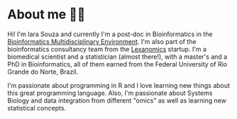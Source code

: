 <!--
**iaradsouza1/iaradsouza1** is a ✨ _special_ ✨ repository because its `README.md` (this file) appears on your GitHub profile.

Here are some ideas to get you started:

- 🔭 I’m currently working on ...
- 🌱 I’m currently learning ...
- 👯 I’m looking to collaborate on ...
- 🤔 I’m looking for help with ...
- 💬 Ask me about ...
- 📫 How to reach me: ...
- 😄 Pronouns: ...
- ⚡ Fun fact: ...
-->

# About me 🤸‍♀️

Hi! I'm Iara Souza and currently I'm a post-doc in Bioinformatics in the [Bioinformatics Multidisciplinary Environment](https://bioinfo.imd.ufrn.br/). I'm also part of the bioinformatics consultancy team from the [Lexanomics](https://www.lexanomics.com/) startup. I'm a biomedical scientist and a statistician (almost there!), with a master's and a PhD in Bioinformatics, all of them earned from the Federal University of Rio Grande do Norte, Brazil. 

I'm passionate about programming in R and I love learning new things about this great programming language. Also, I'm passionate about Systems Biology and data integration from different "omics" as well as learning new statistical concepts.
